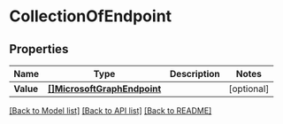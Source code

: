 # CollectionOfEndpoint

## Properties

Name | Type | Description | Notes
------------ | ------------- | ------------- | -------------
**Value** | [**[]MicrosoftGraphEndpoint**](microsoft.graph.endpoint.md) |  | [optional] 

[[Back to Model list]](../README.md#documentation-for-models) [[Back to API list]](../README.md#documentation-for-api-endpoints) [[Back to README]](../README.md)


